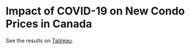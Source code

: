 # Impact of COVID-19 on New Condo Prices in Canada

See the results on [Tableau](https://public.tableau.com/views/ImpactofCOVID-19onNewCondoPricesinCanada/Dashboard?:language=en-US&:display_count=n&:origin=viz_share_link).
